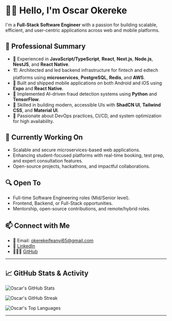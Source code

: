 # 👋🏾 Hello, I'm Oscar Okereke

I'm a **Full-Stack Software Engineer** with a passion for building scalable, efficient, and user-centric applications across web and mobile platforms.

## 💼 Professional Summary

- 🔧 Experienced in **JavaScript/TypeScript**, **React**, **Next.js**, **Node.js**, **NestJS**, and **React Native**.
- 🏗️ Architected and led backend infrastructure for fintech and edtech platforms using **microservices**, **PostgreSQL**, **Redis**, and **AWS**.
- 📱 Built and shipped mobile applications on both Android and iOS using **Expo** and **React Native**.
- 🧠 Implemented AI-driven fraud detection systems using **Python** and **TensorFlow**.
- 🧰 Skilled in building modern, accessible UIs with **ShadCN UI**, **Tailwind CSS**, and **Material UI**.
- 🚀 Passionate about DevOps practices, CI/CD, and system optimization for high availability.

## 🌱 Currently Working On

- Scalable and secure microservices-based web applications.
- Enhancing student-focused platforms with real-time booking, test prep, and expert consultation features.
- Open-source projects, hackathons, and impactful collaborations.

## 🔍 Open To

- Full-time Software Engineering roles (Mid/Senior level).
- Frontend, Backend, or Full-Stack opportunities.
- Mentorship, open-source contributions, and remote/hybrid roles.

## 📫 Connect with Me

- 📧 Email: [okerekeifeanyi65@gmail.com](mailto:okerekeifeanyi65@gmail.com)
- 💼 [LinkedIn](https://linkedin.com/in/oscar-okereke/)
- 🧑🏾‍💻 [GitHub](https://github.com/OscarMesh)

---

## 📈 GitHub Stats & Activity

![Oscar's GitHub Stats](https://github-readme-stats.vercel.app/api?username=OscarMesh&show_icons=true&theme=radical)

![Oscar's GitHub Streak](https://streak-stats.demolab.com/?user=OscarMesh&theme=radical)

![Oscar's Top Languages](https://github-readme-stats.vercel.app/api/top-langs/?username=OscarMesh&layout=compact&theme=radical)

---

